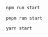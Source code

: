 ```sh renderer="common" language="js" packageManager="npm"
npm run start
```

```shell renderer="common" language="js" packageManager="pnpm"
pnpm run start
```

```sh renderer="common" language="js" packageManager="yarn"
yarn start
```
